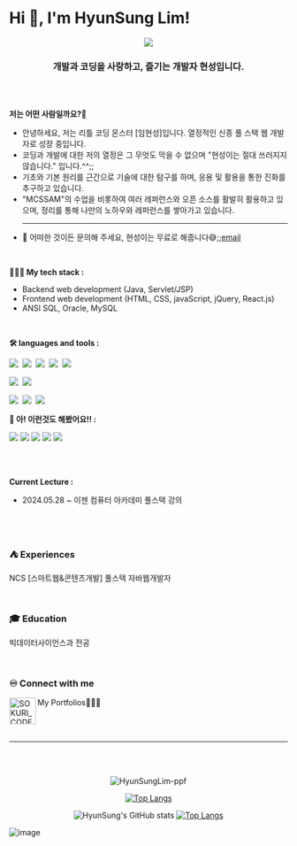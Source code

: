 <!--
**HyunSungLim-ppf/HyunSungLim-ppf** is a ✨ _special_ ✨ repository because its `README.md` (this file) appears on your GitHub profile.

Here are some ideas to get you started:

- 🔭 I’m currently working on ...
- 🌱 I’m currently learning ...
- 👯 I’m looking to collaborate on ...
- 🤔 I’m looking for help with ...
- 💬 Ask me about ...
- 📫 How to reach me: ...
- 😄 Pronouns: ...
- ⚡ Fun fact: ...
-->
<h1>
  Hi 👋, I'm HyunSung Lim! 
</h1>
<div align="center">
  <img src="https://capsule-render.vercel.app/api?type=waving&color=timeGradient&height=200&section=header&text=I'm%20Growing%20Developer😎&desc=with%20MCSSAM&descAlign=90&descAlignY=10&fontSize=50&animation=twinkling&fontColor=030303" />
</div>

<h3 align="center">
  개발과 코딩을 사랑하고, 즐기는 개발자 현성입니다.
</h3>
<br /><br />

**저는 어떤 사람일까요?🤔**  
- 안녕하세요, 저는 리틀 코딩 몬스터 [임현성]입니다. 열정적인 신종 풀 스택 웹 개발자로 성장 중입니다.
- 코딩과 개발에 대한 저의 열정은 그 무엇도 막을 수 없으며 "현성이는 절대 쓰러지지 않습니다." 입니다.^^;;
- 기초와 기본 원리를 근간으로 기술에 대한 탐구를 하며, 응용 및 활용을 통한 진화를 추구하고 있습니다.
- "MCSSAM"의 수업을 비롯하여 여러 레퍼런스와 오픈 소스를 활발히 활용하고 있으며, 정리를 통해 나만의 노하우와 레퍼런스를 쌓아가고 있습니다.
  <hr>
- 💬 어떠한 것이든 문의해 주세요, 현성이는 무료로 해줍니다😅;;[email](mailto:tndus7013@naver.com)
<br>

**🧑🏿‍💻 My tech stack :**  
- Backend web development (Java, Servlet/JSP)
- Frontend web development (HTML, CSS, javaScript, jQuery, React.js)
- ANSI SQL, Oracle, MySQL
<br>


**🛠️ languages and tools :**
<!-- 뱃지 사용방법 -->
  <!-- 뱃지 아이콘 사이트 -->
  <!--   <img src="https://img.shields.io/badge/{내용}-{배경 색깔}?style={스타일}&logo={로고이름}&logoColor={로고 색깔}"/> -->
  
<p><img src="https://img.shields.io/badge/HTML5-E34F26?style=flat&logo=html5&logoColor=white"/>&nbsp;&nbsp;<img src="https://img.shields.io/badge/CSS3-1572B6?style=flat&logo=css3&logoColor=white"/>&nbsp;&nbsp;<img src="https://img.shields.io/badge/JavaScript-gray?style=flat&logo=JavaScript&logoColor=F7DF1E"/>&nbsp;&nbsp;<img src="https://img.shields.io/badge/jQuery-0769AD?style=flat&logo=jQuery&logoColor=339933"/>&nbsp;&nbsp;<img src="https://img.shields.io/badge/React-white?style=flat&logo=React&logoColor=61DAFB"/></p>

<p><img src="https://img.shields.io/badge/Oracle-F80000?style=flat&logo=Oracle&logoColor=4479A1"/>&nbsp;&nbsp;<img src="https://img.shields.io/badge/JAVA-8F0000?style=flat&logo&logoColor=4479A1"/></p>

<p><img src="https://img.shields.io/badge/Notion-ffffff?style=flat&logo=Notion&logoColor=black"/>&nbsp;&nbsp;<img src="https://img.shields.io/badge/GitHub-gray?style=flat&logo=GitHub&logoColor=black"/>&nbsp;&nbsp;<img src="https://img.shields.io/badge/Git-blue?style=flat&logo=Git&logoColor=F05032"/>&nbsp;&nbsp;</p>
                                                                                                                                                                                                                       
**🙋 아! 이런것도 해봤어요!! :**               
<p>
  <img src="https://img.shields.io/badge/Unity-ffffff?style=flat&logo=Unity&logoColor=black"/>
  <img src="https://img.shields.io/badge/Python-3776AB?style=flat&logo=Python&logoColor=ffffff"/>
  <img src="https://img.shields.io/badge/R-276DC3?style=flat&logo=R&logoColor=ffffff"/>
  <img src="https://img.shields.io/badge/MySQL-4479A1?style=flat&logo=MySQL&logoColor=ffffff"/>
  <img src="https://img.shields.io/badge/SpringBoot-6DB33F?style=flat&logo=SpringBoot&logoColor=000000"/>
</p>

<br><br>

**Current Lecture :** 

- 2024.05.28 ~ 이젠 컴퓨터 아카데미 풀스택 강의
<br /><br />


<br />

<!--
![header](https://capsule-render.vercel.app/api?type=waving&color=0:ca848a,100:ffbe98&height=250&section=header&text=Welcome!😊&desc=This%20is%20Git&fontSize=60&animation=fadeIn&fontColor=fff)
-->

<!--
<h1>Hi 👋, I'm HyunSung Lim</h1>
<br>

### 🙋 I'm HyunSung, Fullstack developer. 
🔅 다양한 기술 습득으로 끊임없는 성장을 꿈꾸는 개발자 임현성입니다. <br>
🔅 호기심과 학습의지를 토대로 다양한 기술을 습득하며 지속적인 성장을 추구합니다.  <br>
🔅 새로운 기술이나 도구에 대한 탐구 정신을 가지고 있어, 향상된 개발 기술을 습득하고 적용하는 데 주력하고 있습니다. <br>
🔅 이를 통해 학습한 다양한 지식을 노션에 체계적으로 정리함으로써, 이후 프로젝트에 적용 가능하도록 하고 있습니다. <br>
🔅 소심하나 적극적이고, 내성적이지만 활발합니다 


<br>
-->


### ⛺ Experiences
<p>NCS [스마트웹&콘텐츠개발] 풀스택 자바웹개발자</p>

<br>

### 🎓 Education
<p>빅데이터사이언스과 전공</p>


    
<br>

### ♾️ Connect with me

<!--
[<img align="left" alt="SOKURI_CODE | velog" width="48px" src="https://img.icons8.com/color/48/000000/blog.png" />][website]
[<img align="left" alt="SOKURI_CODE | YouTube" width="48px" src="https://img.icons8.com/color/48/000000/youtube-play.png" />][youtube]
[<img align="left" alt="SOKURI_CODE | Instagram" width="48px" src="https://img.icons8.com/color/48/000000/instagram-new--v2.png" />][instagram]

[website]: http://febseo.dothome.co.kr
[youtube]: https://www.youtube.com/watch?v=64J_L24nSQQ
[instagram]: https://www.youtube.com/watch?v=64J_L24nSQQ  
-->

[<img align="left" alt="SOKURI_CODE | velog" width="48px" src="https://img.icons8.com/color/48/000000/blog.png" />][website]
<p>My Portfolios👨🏿‍💻</p>

[website]: https://lhsportpolio.modoo.at/

<br><br><hr><br><br>
<div align="center">
  <img align="center" src="https://github-readme-stats.vercel.app/api?username=HyunSungLim-ppf&show_icons=true&locale=en" alt="HyunSungLim-ppf" />
  
  [![Top Langs](https://github-readme-stats.vercel.app/api/top-langs/?username=HyunSungLim-ppf&layout=donut)](https://github.com/HyunSungLim-ppf/github-readme-stats) 
<!--
<img align="center" src="https://github-readme-stats.vercel.app/api?username=febseo&show_icons=true&locale=en" alt="febseo" />
-->

![HyunSung's GitHub stats](https://github-readme-stats.vercel.app/api?username=HyunSungLim-ppf&show_icons=true&theme=radical)
[![Top Langs](https://github-readme-stats.vercel.app/api/top-langs/?username=HyunSungLim-ppf&layout=donut)](https://github.com/HyunSungLim-ppf/github-readme-stats) 
</div>

![image](https://github.com/user-attachments/assets/0d6744ea-a70d-4951-b063-cb1dd9685a66)

